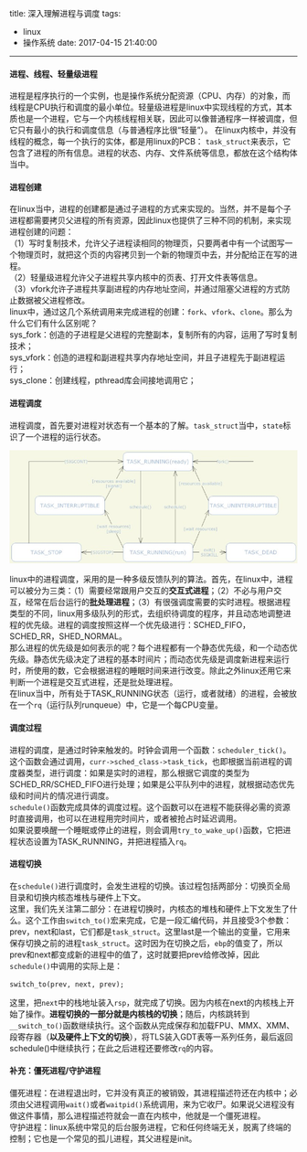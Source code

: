 title: 深入理解进程与调度
tags:
  - linux
  - 操作系统
date: 2017-04-15 21:40:00
---
#### 进程、线程、轻量级进程
进程是程序执行的一个实例，也是操作系统分配资源（CPU、内存）的对象，而线程是CPU执行和调度的最小单位。轻量级进程是linux中实现线程的方式，其本质也是一个进程，它与一个内核线程相关联，因此可以像普通程序一样被调度，但它只有最小的执行和调度信息（与普通程序比很“轻量”）。
在linux内核中，并没有线程的概念，每一个执行的实体，都是用linux的PCB：  `task_struct`来表示，它包含了进程的所有信息。进程的状态、内存、文件系统等信息，都放在这个结构体当中。  

#### 进程创建
在linux当中，进程的创建都是通过子进程的方式来实现的。当然，并不是每个子进程都需要拷贝父进程的所有资源，因此linux也提供了三种不同的机制，来实现进程创建的问题：  
（1）写时复制技术，允许父子进程读相同的物理页，只要两者中有一个试图写一个物理页时，就把这个页的内容拷贝到一个新的物理页中去，并分配给正在写的进程。  
（2）轻量级进程允许父子进程共享内核中的页表、打开文件表等信息。  
（3）vfork允许子进程共享副进程的内存地址空间，并通过阻塞父进程的方式防止数据被父进程修改。  
linux中，通过这几个系统调用来完成进程的创建：`fork`、`vfork`、`clone`。那么为什么它们有什么区别呢？  
sys_fork：创造的子进程是父进程的完整副本，复制所有的内容，运用了写时复制技术；    
sys_vfork：创造的进程和副进程共享内存地址空间，并且子进程先于副进程运行；  
sys_clone：创建线程，pthread库会间接地调用它；  

#### 进程调度
进程调度，首先要对进程对状态有一个基本的了解。`task_struct`当中，`state`标识了一个进程的运行状态。  

![](https://github.com/lbxl2345/blogbackup/blob/master/source/pics/%E8%BF%9B%E7%A8%8B/%E8%BF%9B%E7%A8%8B%E7%8A%B6%E6%80%81.jpg?raw=true)

linux中的进程调度，采用的是一种多级反馈队列的算法。首先，在linux中，进程可以被分为三类：（1）需要经常跟用户交互的**交互式进程**；（2）不必与用户交互，经常在后台运行的**批处理进程**；（3）有很强调度需要的实时进程。根据进程类型的不同，linux用多级队列的形式，去组织待调度的程序，并且动态地调整进程的优先级。进程的调度按照这样一个优先级进行：SCHED_FIFO，SCHED_RR，SHED_NORMAL。  
那么进程的优先级是如何表示的呢？每个进程都有一个静态优先级，和一个动态优先级。静态优先级决定了进程的基本时间片；而动态优先级是调度新进程来运行时，所使用的数，它会根据进程的睡眠时间来进行改变。除此之外linux还用它来判断一个进程是交互式进程，还是批处理进程。  
在linux当中，所有处于TASK_RUNNING状态（运行，或者就绪）的进程，会被放在一个`rq`（运行队列runqueue）中，它是一个每CPU变量。  

#### 调度过程
进程的调度，是通过时钟来触发的。时钟会调用一个函数：`scheduler_tick()`。这个函数会通过调用，`curr->sched_class->task_tick`，也即根据当前进程的调度器类型，进行调度：如果是实时的进程，那么根据它调度的类型为SCHED_RR/SCHED_FIFO进行处理；如果是公平队列中的进程，就根据动态优先级和时间片的情况进行调度。  
`schedule()`函数完成具体的调度过程。这个函数可以在进程不能获得必需的资源时直接调用，也可以在进程用完时间片，或者被抢占时延迟调用。  
如果说要唤醒一个睡眠或停止的进程，则会调用`try_to_wake_up()`函数，它把进程状态设置为TASK_RUNNING，并把进程插入`rq`。  

#### 进程切换
在`schedule()`进行调度时，会发生进程的切换。该过程包括两部分：切换页全局目录和切换内核态堆栈与硬件上下文。   
这里，我们先关注第二部分：在进程切换时，内核态的堆栈和硬件上下文发生了什么。这个工作由`switch_to()`宏来完成，它是一段汇编代码，并且接受3个参数：prev，next和last，它们都是`task_struct`。这里last是一个输出的变量，它用来保存切换之前的进程`task_struct`。这时因为在切换之后，`ebp`的值变了，所以prev和next都变成新的进程中的值了，这时就要把prev给修改掉，因此`schedule()`中调用的实际上是：  

	switch_to(prev, next, prev);
	
这里，把`next`中的栈地址装入`rsp`，就完成了切换。因为内核在next的内核栈上开始了操作。**进程切换的一部分就是内核栈的切换**；随后，内核跳转到`__switch_to()`函数继续执行。这个函数从完成保存和加载FPU、MMX、XMM、段寄存器（**以及硬件上下文的切换**），将TLS装入GDT表等一系列任务，最后返回schedule()中继续执行；在此之后进程还要修改`rq`的内容。  

#### 补充：僵死进程/守护进程
僵死进程：在进程退出时，它并没有真正的被销毁，其进程描述符还在内核中；必须由父进程调用`wait()`或者`waitpid()`系统调用，来为它收尸。如果说父进程没有做这件事情，那么进程描述符就会一直在内核中，他就是一个僵死进程。  
守护进程：linux系统中常见的后台服务进程，它和任何终端无关，脱离了终端的控制；它也是一个常见的孤儿进程，其父进程是init。  
	


	  






	